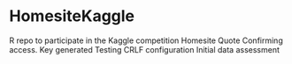 # HomesiteKaggle
R repo to participate in the Kaggle competition Homesite Quote
Confirming access.
Key generated
Testing CRLF configuration
Initial data assessment

